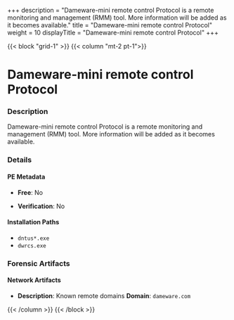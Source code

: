 +++
description = "Dameware-mini remote control Protocol is a remote monitoring and management (RMM) tool. More information will be added as it becomes available."
title = "Dameware-mini remote control Protocol"
weight = 10
displayTitle = "Dameware-mini remote control Protocol"
+++


{{< block "grid-1" >}}
{{< column "mt-2 pt-1">}}

# Dameware-mini remote control Protocol


### Description

Dameware-mini remote control Protocol is a remote monitoring and management (RMM) tool. More information will be added as it becomes available.




### Details


#### PE Metadata


- **Free**: No

- **Verification**: No




#### Installation Paths
- `dntus*.exe`
- `dwrcs.exe`

### Forensic Artifacts




#### Network Artifacts

- **Description**: Known remote domains
  **Domain**: `dameware.com`








{{< /column >}}
{{< /block >}}
